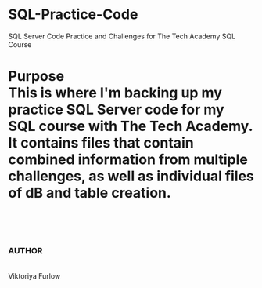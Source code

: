 # SQL-Practice-Code
SQL Server Code Practice and Challenges for The Tech Academy SQL Course

<h1>Purpose</h>
<br>
This is where I'm backing up my practice SQL Server code for my SQL course with The Tech Academy.
It contains files that contain combined information from multiple challenges, as well as individual files of dB and table creation.

<br>
<br>
<br>
<h3>AUTHOR</h3>
<br>
Viktoriya Furlow
